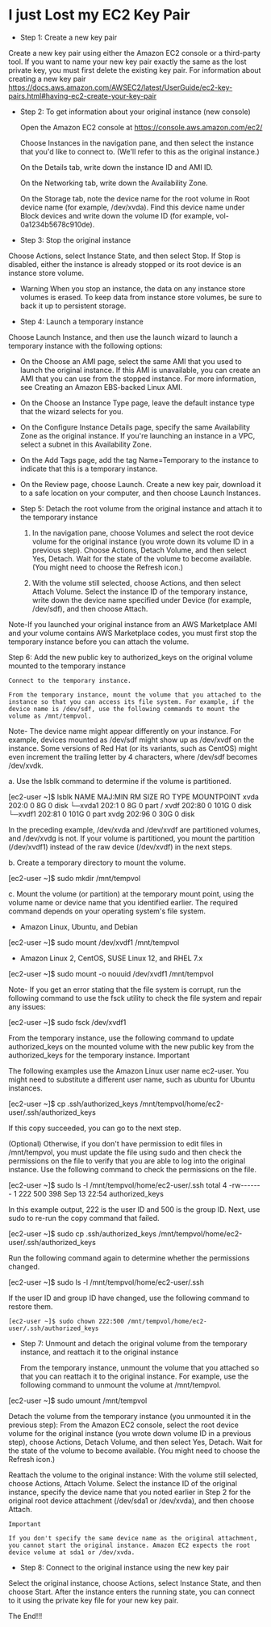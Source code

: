 # I just Lost my EC2 Key Pair

- Step 1: Create a new key pair

Create a new key pair using either the Amazon EC2 console or a third-party tool. If you want to name your new key pair exactly the same as the lost private key, you must first delete the existing key pair. For information about creating a new key pair https://docs.aws.amazon.com/AWSEC2/latest/UserGuide/ec2-key-pairs.html#having-ec2-create-your-key-pair

- Step 2: To get information about your original instance (new console)

    Open the Amazon EC2 console at https://console.aws.amazon.com/ec2/

    Choose Instances in the navigation pane, and then select the instance that you'd like to connect to. (We'll refer to this as the original instance.)

    On the Details tab, write down the instance ID and AMI ID.

    On the Networking tab, write down the Availability Zone.

    On the Storage tab, note the device name for the root volume in Root device name (for example, /dev/xvda). Find this device name under Block devices and write down the volume ID (for example, vol-0a1234b5678c910de).
  

- Step 3: Stop the original instance

Choose Actions, select Instance State, and then select Stop. If Stop is disabled, either the instance is already stopped or its root device is an instance store volume.

* Warning
When you stop an instance, the data on any instance store volumes is erased. To keep data from instance store volumes, be sure to back it up to persistent storage.

- Step 4: Launch a temporary instance

Choose Launch Instance, and then use the launch wizard to launch a temporary instance with the following options:

* On the Choose an AMI page, select the same AMI that you used to launch the original instance. If this AMI is unavailable, you can create an AMI that you can use from the stopped instance. For more information, see Creating an Amazon EBS-backed Linux AMI.

* On the Choose an Instance Type page, leave the default instance type that the wizard selects for you.

 * On the Configure Instance Details page, specify the same Availability Zone as the original instance. If you're launching an instance in a VPC, select a subnet in this Availability Zone.

 * On the Add Tags page, add the tag Name=Temporary to the instance to indicate that this is a temporary instance.

 * On the Review page, choose Launch. Create a new key pair, download it to a safe location on your computer, and then choose Launch Instances.

- Step 5: Detach the root volume from the original instance and attach it to the temporary instance

   1. In the navigation pane, choose Volumes and select the root device volume for the original instance (you wrote down its volume ID in a previous step). Choose Actions, Detach Volume, and then select Yes, Detach. Wait for the state of the volume to become available. (You might need to choose the Refresh icon.)

  2.  With the volume still selected, choose Actions, and then select Attach Volume. Select the instance ID of the temporary instance, write down the device name specified under Device (for example, /dev/sdf), and then choose Attach.

Note-If you launched your original instance from an AWS Marketplace AMI and your volume contains AWS Marketplace codes, you must first stop the temporary instance before you can attach the volume.

Step 6: Add the new public key to authorized_keys on the original volume mounted to the temporary instance

    Connect to the temporary instance.

    From the temporary instance, mount the volume that you attached to the instance so that you can access its file system. For example, if the device name is /dev/sdf, use the following commands to mount the volume as /mnt/tempvol.

Note- The device name might appear differently on your instance. For example, devices mounted as /dev/sdf might show up as /dev/xvdf on the instance. Some versions of Red Hat (or its variants, such as CentOS) might even increment the trailing letter by 4 characters, where /dev/sdf becomes /dev/xvdk.

a. Use the lsblk command to determine if the volume is partitioned.

[ec2-user ~]$ lsblk
NAME    MAJ:MIN RM  SIZE RO TYPE MOUNTPOINT
xvda    202:0    0    8G  0 disk
└─xvda1 202:1    0    8G  0 part /
xvdf    202:80   0  101G  0 disk
└─xvdf1 202:81   0  101G  0 part
xvdg    202:96   0   30G  0 disk

In the preceding example, /dev/xvda and /dev/xvdf are partitioned volumes, and /dev/xvdg is not. If your volume is partitioned, you mount the partition (/dev/xvdf1) instead of the raw device (/dev/xvdf) in the next steps.

b. Create a temporary directory to mount the volume.

[ec2-user ~]$ sudo mkdir /mnt/tempvol

c. Mount the volume (or partition) at the temporary mount point, using the volume name or device name that you identified earlier. The required command depends on your operating system's file system.

* Amazon Linux, Ubuntu, and Debian

[ec2-user ~]$ sudo mount /dev/xvdf1 /mnt/tempvol

* Amazon Linux 2, CentOS, SUSE Linux 12, and RHEL 7.x

[ec2-user ~]$ sudo mount -o nouuid /dev/xvdf1 /mnt/tempvol

Note- If you get an error stating that the file system is corrupt, run the following command to use the fsck utility to check the file system and repair any issues:

[ec2-user ~]$ sudo fsck /dev/xvdf1

From the temporary instance, use the following command to update authorized_keys on the mounted volume with the new public key from the authorized_keys for the temporary instance.
Important

The following examples use the Amazon Linux user name ec2-user. You might need to substitute a different user name, such as ubuntu for Ubuntu instances.

[ec2-user ~]$ cp .ssh/authorized_keys /mnt/tempvol/home/ec2-user/.ssh/authorized_keys

If this copy succeeded, you can go to the next step.

(Optional) Otherwise, if you don't have permission to edit files in /mnt/tempvol, you must update the file using sudo and then check the permissions on the file to verify that you are able to log into the original instance. Use the following command to check the permissions on the file.

[ec2-user ~]$ sudo ls -l /mnt/tempvol/home/ec2-user/.ssh
total 4
-rw------- 1 222 500 398 Sep 13 22:54 authorized_keys

In this example output, 222 is the user ID and 500 is the group ID. Next, use sudo to re-run the copy command that failed.

[ec2-user ~]$ sudo cp .ssh/authorized_keys /mnt/tempvol/home/ec2-user/.ssh/authorized_keys

Run the following command again to determine whether the permissions changed.

[ec2-user ~]$ sudo ls -l /mnt/tempvol/home/ec2-user/.ssh

If the user ID and group ID have changed, use the following command to restore them.

    [ec2-user ~]$ sudo chown 222:500 /mnt/tempvol/home/ec2-user/.ssh/authorized_keys

- Step 7: Unmount and detach the original volume from the temporary instance, and reattach it to the original instance

    From the temporary instance, unmount the volume that you attached so that you can reattach it to the original instance. For example, use the following command to unmount the volume at /mnt/tempvol.

[ec2-user ~]$ sudo umount /mnt/tempvol

Detach the volume from the temporary instance (you unmounted it in the previous step): From the Amazon EC2 console, select the root device volume for the original instance (you wrote down volume ID in a previous step), choose Actions, Detach Volume, and then select Yes, Detach. Wait for the state of the volume to become available. (You might need to choose the Refresh icon.)

Reattach the volume to the original instance: With the volume still selected, choose Actions, Attach Volume. Select the instance ID of the original instance, specify the device name that you noted earlier in Step 2 for the original root device attachment (/dev/sda1 or /dev/xvda), and then choose Attach.

    Important

    If you don't specify the same device name as the original attachment, you cannot start the original instance. Amazon EC2 expects the root device volume at sda1 or /dev/xvda.

- Step 8: Connect to the original instance using the new key pair

Select the original instance, choose Actions, select Instance State, and then choose Start. After the instance enters the running state, you can connect to it using the private key file for your new key pair. 

The End!!!
